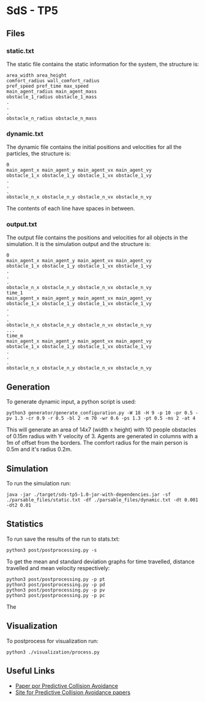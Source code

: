 # SdS - TP5

## Files
### static.txt
The static file contains the static information for the system, the structure is:
```
area_width area_height
comfort_radius wall_comfort_radius
pref_speed pref_time max_speed
main_agent_radius main_agent_mass
obstacle_1_radius obstacle_1_mass
.
.
.
obstacle_n_radius obstacle_n_mass
```

### dynamic.txt
The dynamic file contains the initial positions and velocities for all the particles, the structure is:
```
0
main_agent_x main_agent_y main_agent_vx main_agent_vy
obstacle_1_x obstacle_1_y obstacle_1_vx obstacle_1_vy
.
.
.
obstacle_n_x obstacle_n_y obstacle_n_vx obstacle_n_vy
```

The contents of each line have spaces in between.

### output.txt
The output file contains the positions and velocities for all objects in the simulation. It is the simulation output and the structure is:
```
0
main_agent_x main_agent_y main_agent_vx main_agent_vy
obstacle_1_x obstacle_1_y obstacle_1_vx obstacle_1_vy
.
.
.
obstacle_n_x obstacle_n_y obstacle_n_vx obstacle_n_vy
time_1
main_agent_x main_agent_y main_agent_vx main_agent_vy
obstacle_1_x obstacle_1_y obstacle_1_vx obstacle_1_vy
.
.
.
obstacle_n_x obstacle_n_y obstacle_n_vx obstacle_n_vy
...
time_m
main_agent_x main_agent_y main_agent_vx main_agent_vy
obstacle_1_x obstacle_1_y obstacle_1_vx obstacle_1_vy
.
.
.
obstacle_n_x obstacle_n_y obstacle_n_vx obstacle_n_vy
```

## Generation
To generate dynamic input, a python script is used:
```
python3 generator/generate_configuration.py -W 18 -H 9 -p 10 -pr 0.5 -pv 1.3 -cr 0.9 -r 0.5 -bl 2 -m 70 -wr 0.6 -ps 1.3 -pt 0.5 -ms 2 -at 4
```

This will generate an area of 14x7 (width x height) with 10 people obstacles of 0.15m radius with Y velocity of 3.
Agents are generated in columns with a 1m of offset from the borders.
The comfort radius for the main person is 0.5m and it's radius 0.2m. 

## Simulation
To run the simulation run:
```
java -jar ./target/sds-tp5-1.0-jar-with-dependencies.jar -sf ./parsable_files/static.txt -df ./parsable_files/dynamic.txt -dt 0.001 -dt2 0.01
```

## Statistics
To run save the results of the run to stats.txt:
```
python3 post/postprocessing.py -s
```

To get the mean and standard deviation graphs for time travelled, distance travelled and mean velocity respectively:
```
python3 post/postprocessing.py -p pt
python3 post/postprocessing.py -p pd
python3 post/postprocessing.py -p pv
python3 post/postprocessing.py -p pc
```

The 

## Visualization
To postprocess for visualization run:
```
python3 ./visualization/process.py
```

## Useful Links
 - [Paper por Predictive Collision Avoidance](https://cdef6307-a-62cb3a1a-s-sites.googlegroups.com/site/ikaramouzas/publications/mig09.pdf?attachauth=ANoY7copv4Hrlavk7Rx1LDqp1gwuBjVaJUEiixbQPJZE09czwFXFSnKEbkHFB-Y-TQMRLd1Ou8AOEUWrfpF3kXWGDaos_YAclKakiLDT7E7HlYUMlSIh-2R51n87WBkjOHp3ne_JGyEdy4eLxNmJjCovH5qlXTd_IhYQZJ-5ZOk4F-FqgnhengDVFIsB36LklQW_HQzG8JI-lQWkO2yXmXS5QK7bY9GkQ_gkBu1jTlN1S5vW5HwwtCk%3D&attredirects=0)
 - [Site for Predictive Collision Avoidance papers](https://sites.google.com/site/ikaramouzas/pam)